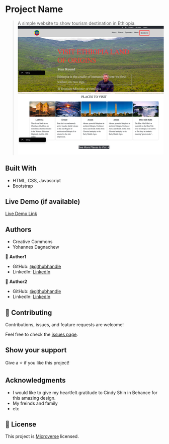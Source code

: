 # Project Name

> A simple website to show tourism destination in Ethiopia.
![screenshot](images/homepage.png)
![screenshot](images/cardsimage.png)

## Built With

- HTML, CSS, Javascript
- Bootstrap

## Live Demo (if available)

[Live Demo Link](https://yohannesdagnachew.github.io/Visit-Ethiopia/)

## Authors

- Creative Commons
- Yohannes Dagnachew

👤 **Author1**

- GitHub: [@githubhandle](https://github.com/githubhandle)
- LinkedIn: [LinkedIn](https://linkedin.com/in/linkedinhandle)

👤 **Author2**

- GitHub: [@githubhandle](https://yohannesdagnachew.github)
- LinkedIn: [LinkedIn](https://www.linkedin.com/in/yohannes-dagnachew-5b163a236)

## 🤝 Contributing

Contributions, issues, and feature requests are welcome!

Feel free to check the [issues page](https://github.com/yohannesdagnachew/Visit-Ethiopia/issues).

## Show your support

Give a ⭐️ if you like this project!

## Acknowledgments
- I would like to give my heartfelt gratitude to Cindy Shin in Behance for this amazing design.
- My freinds and family
- etc

## 📝 License

This project is [Microverse](./MIT.md) licensed.
